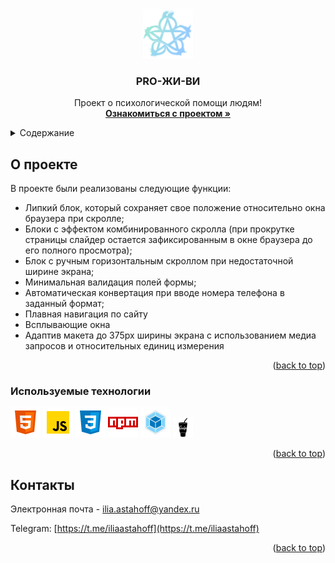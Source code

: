 <a name="readme-top"></a>

<!-- PROJECT LOGO -->
<br />
<div align="center">
  <a href="https://github.com/Astahovilya/pro">
    <img src="img/logo.svg" alt="Logo" width="80" height="80">
  </a>

  <h3 align="center">PRO-ЖИ-ВИ</h3>

  <p align="center">
    Проект о психологической помощи людям!
    <br />
    <a href="https://astahovilya.github.io/pro/"><strong>Ознакомиться с проектом »</strong></a>
  </p>
</div>



<!-- TABLE OF CONTENTS -->
<details>
  <summary>Содержание</summary>
  <ol>
    <li>
      <a href="#about-the-project">О проекте</a>
      <ul>
        <li><a href="#built-with">Используемые технологии</a></li>
      </ul>
    </li>
    <li>
      <a href="#контакты">Контакты</a>
    </li>
  </ol>
</details>



<!-- ABOUT THE PROJECT -->
## О проекте

В проекте были реализованы следующие функции:
* Липкий блок, который сохраняет свое положение относительно окна браузера при скролле;
* Блоки с эффектом комбинированного скролла (при прокрутке страницы слайдер остается зафиксированным в окне браузера до его полного просмотра);
* Блок с ручным горизонтальным скроллом при недостаточной ширине экрана;
* Минимальная валидация полей формы;
* Автоматическая конвертация при вводе номера телефона в заданный формат;
* Плавная навигация по сайту
* Всплывающие окна
* Адаптив макета до 375px ширины экрана с использованием медиа запросов и относительных единиц измерения 

<p align="right">(<a href="#readme-top">back to top</a>)</p>



### Используемые технологии

<img src="icons-readme/HTML5.png" alt="bage HTML"> <img src="icons-readme/JavaScript.png" alt="bage JS"> <img src="icons-readme/CSS3.png" alt="bage CSS">
<img src="icons-readme/npm.png" alt="bage npm"> <img src="icons-readme/Webpack.png" alt="bage Webpack"> <img src="icons-readme/Gulp.png" alt="bage Gulp">

<p align="right">(<a href="#readme-top">back to top</a>)</p>

## Контакты

Электронная почта - ilia.astahoff@yandex.ru

Telegram: [https://t.me/iliaastahoff](https://t.me/iliaastahoff)

<p align="right">(<a href="#readme-top">back to top</a>)</p>

<!-- MARKDOWN LINKS & IMAGES -->
<!-- https://www.markdownguide.org/basic-syntax/#reference-style-links -->
[contributors-shield]: https://img.shields.io/github/contributors/othneildrew/Best-README-Template.svg?style=for-the-badge
[contributors-url]: https://github.com/othneildrew/Best-README-Template/graphs/contributors
[forks-shield]: https://img.shields.io/github/forks/othneildrew/Best-README-Template.svg?style=for-the-badge
[forks-url]: https://github.com/othneildrew/Best-README-Template/network/members
[stars-shield]: https://img.shields.io/github/stars/othneildrew/Best-README-Template.svg?style=for-the-badge
[stars-url]: https://github.com/othneildrew/Best-README-Template/stargazers
[issues-shield]: https://img.shields.io/github/issues/othneildrew/Best-README-Template.svg?style=for-the-badge
[issues-url]: https://github.com/othneildrew/Best-README-Template/issues
[license-shield]: https://img.shields.io/github/license/othneildrew/Best-README-Template.svg?style=for-the-badge
[license-url]: https://github.com/othneildrew/Best-README-Template/blob/master/LICENSE.txt
[linkedin-shield]: https://img.shields.io/badge/-LinkedIn-black.svg?style=for-the-badge&logo=linkedin&colorB=555
[linkedin-url]: https://linkedin.com/in/othneildrew
[product-screenshot]: images/screenshot.png
[Next.js]: https://img.shields.io/badge/next.js-000000?style=for-the-badge&logo=nextdotjs&logoColor=white
[Next-url]: https://nextjs.org/
[React.js]: https://img.shields.io/badge/React-20232A?style=for-the-badge&logo=react&logoColor=61DAFB
[React-url]: https://reactjs.org/
[Vue.js]: https://img.shields.io/badge/Vue.js-35495E?style=for-the-badge&logo=vuedotjs&logoColor=4FC08D
[Vue-url]: https://vuejs.org/
[Angular.io]: https://img.shields.io/badge/Angular-DD0031?style=for-the-badge&logo=angular&logoColor=white
[Angular-url]: https://angular.io/
[Svelte.dev]: https://img.shields.io/badge/Svelte-4A4A55?style=for-the-badge&logo=svelte&logoColor=FF3E00
[Svelte-url]: https://svelte.dev/
[Laravel.com]: https://img.shields.io/badge/Laravel-FF2D20?style=for-the-badge&logo=laravel&logoColor=white
[Laravel-url]: https://laravel.com
[Bootstrap.com]: https://img.shields.io/badge/Bootstrap-563D7C?style=for-the-badge&logo=bootstrap&logoColor=white
[Bootstrap-url]: https://getbootstrap.com
[JQuery.com]: https://img.shields.io/badge/jQuery-0769AD?style=for-the-badge&logo=jquery&logoColor=white
[JQuery-url]: https://jquery.com 
